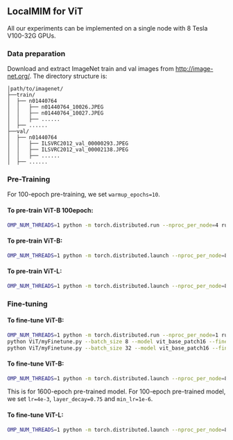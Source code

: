 ## LocalMIM for ViT
All our experiments can be implemented on a single node with 8 Tesla V100-32G GPUs.

### Data preparation

Download and extract ImageNet train and val images from http://image-net.org/.
The directory structure is:

```
│path/to/imagenet/
├──train/
│  ├── n01440764
│  │   ├── n01440764_10026.JPEG
│  │   ├── n01440764_10027.JPEG
│  │   ├── ......
│  ├── ......
├──val/
│  ├── n01440764
│  │   ├── ILSVRC2012_val_00000293.JPEG
│  │   ├── ILSVRC2012_val_00002138.JPEG
│  │   ├── ......
│  ├── ......
```

### Pre-Training
For 100-epoch pre-training, we set `warmup_epochs=10`.
#### To pre-train ViT-B 100epoch:
```bash
OMP_NUM_THREADS=1 python -m torch.distributed.run --nproc_per_node=4 run_pretrain.py --batch_size 32 --model MIM_vit_base_patch16 --hog_nbins 9 --mask_ratio 0.5 --epochs 100 --warmup_epochs 10 --blr 2e-4 --weight_decay 0.05 --data_path ../../../autodl-tmp/FirstRotate --output_dir ../../../autodl-tmp/LocalMIM
```
#### To pre-train ViT-B:
```bash
OMP_NUM_THREADS=1 python -m torch.distributed.launch --nproc_per_node=8 run_pretrain.py --batch_size 256 --model MIM_vit_base_patch16 --hog_nbins 9 --mask_ratio 0.75 --epochs 1600 --warmup_epochs 40 --blr 2e-4 --weight_decay 0.05 --data_path /path/to/imagenet/ --output_dir /output_dir/
```
#### To pre-train ViT-L:
```bash
OMP_NUM_THREADS=1 python -m torch.distributed.launch --nproc_per_node=8 run_pretrain.py --batch_size 128 --accum_iter 4 --model MIM_vit_large_patch16 --hog_nbins 18 --hog_bias --mask_ratio 0.75 --epochs 800 --warmup_epochs 40 --blr 1.5e-4 --weight_decay 0.05 --data_path /path/to/imagenet/ --output_dir /output_dir/
```

### Fine-tuning
#### To fine-tune ViT-B:
```bash
OMP_NUM_THREADS=1 python -m torch.distributed.run --nproc_per_node=1 run_finetune.py --batch_size 128 --model vit_base_patch16 --finetune /ViT/checkpoint-100.pth --epochs 100 --warmup_epochs 20 --lr 2e-3 --min_lr 1e-5 --layer_decay 0.65 --weight_decay 0.05 --drop_path 0.1 --reprob 0.25 --mixup 0.8 --cutmix 1.0 --dist_eval --data_path ../code/archive/masked_1K_fold/fold_1 --output_dir ./LocalMIMFineTune
python ViT/myFinetune.py --batch_size 8 --model vit_base_patch16 --finetune ViT/checkpoint-100.pth --epochs 100 --warmup_epochs 20 --lr 2e-3 --min_lr 1e-5 --layer_decay 0.65 --weight_decay 0.05 --drop_path 0.1 --reprob 0.25 --data_path ../archive/masked_1K_fold/fold_1 --output_dir ./LocalMIMFineTune
python ViT/myFinetune.py --batch_size 32 --model vit_base_patch16 --finetune ViT/checkpoint-100.pth --epochs 100 --warmup_epochs 20 --lr 2e-3 --min_lr 1e-5 --layer_decay 0.65 --weight_decay 0.05 --drop_path 0.1 --reprob 0.25 --data_path ../../../autodl-tmp/FirstRotate --output_dir ../../../autodl-tmp/LocalMIMFineTune
```
#### To fine-tune ViT-B:
```bash
OMP_NUM_THREADS=1 python -m torch.distributed.launch --nproc_per_node=8 run_finetune.py --batch_size 128 --model vit_base_patch16 --finetune /path/to/checkpoint.pth --epochs 100 --warmup_epochs 20 --lr 2e-3 --min_lr 1e-5 --layer_decay 0.65 --weight_decay 0.05 --drop_path 0.1 --reprob 0.25 --mixup 0.8 --cutmix 1.0 --dist_eval --data_path /path/to/imagenet/ --output_dir /output_dir/
```
This is for 1600-epoch pre-trained model. For 100-epoch pre-trained model, we set `lr=4e-3`, `layer_decay=0.75` and `min_lr=1e-6`.

#### To fine-tune ViT-L:
```bash
OMP_NUM_THREADS=1 python -m torch.distributed.launch --nproc_per_node=8 run_finetune.py --batch_size 64 --accum_iter 2 --model vit_large_patch16 --finetune /path/to/checkpoint.pth --epochs 50 --warmup_epochs 5 --lr 3e-3 --layer_decay 0.75 --weight_decay 0.05 --drop_path 0.2 --reprob 0.25 --mixup 0.8 --cutmix 1.0 --dist_eval --data_path /path/to/imagenet/ --output_dir /output_dir/
```
